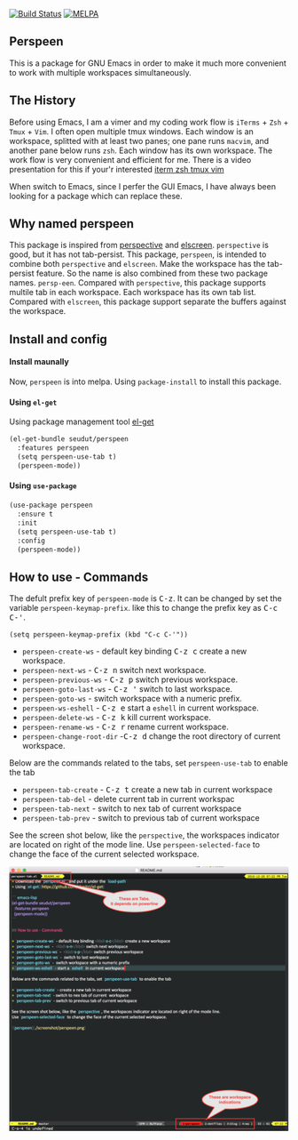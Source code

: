 [![Build Status](https://travis-ci.org/seudut/perspeen.svg?branch=master)](https://travis-ci.org/seudut/perspeen)
[![MELPA](http://melpa.org/packages/perspeen-badge.svg)](http://melpa.org/#/perspeen)

## Perspeen
This is a package for GNU Emacs in order to make it much more  convenient to work with multiple workspaces simultaneously.

## The History
Before using Emacs, I am a vimer and my coding work flow is `iTerms` + `Zsh` + `Tmux` + `Vim`.  I often open multiple tmux windows. Each window
is an workspace,  splitted with at least two panes; one pane runs `macvim`, and another pane below runs `zsh`. Each window has its own workspace.
The work flow is very convenient and efficient for me. There is a video presentation for this if your'r interested [iterm zsh tmux vim](https://www.youtube.com/watch?v=cCgJaOwCNaI)

When switch to Emacs, since I perfer the GUI Emacs, I have always been looking for a package which can replace these.

## Why named perspeen
This package is inspired from [perspective](https://github.com/nex3/perspective-el) and [elscreen](https://github.com/knu/elscreen). `perspective` is 
good, but it has not tab-persist.  This package, `perspeen`, is intended to combine both `perspective` and `elscreen`. Make the workspace has the tab-persist feature.
So the name is also combined from these two package names. `persp-een`.
Compared with `perspective`, this package supports multile tab in each workspace. Each workspace has its own tab list. Compared with `elscreen`, this package support separate the buffers against the workspace.

## Install and config

#### Install maunally
Now, `perspeen` is into melpa. Using `package-install` to install this package.

#### Using `el-get`
Using package management tool [el-get](https://github.com/dimitri/el-get)

``` emacs-lisp
(el-get-bundle seudut/perspeen
  :features perspeen
  (setq perspeen-use-tab t)
  (perspeen-mode))
```

#### Using `use-package`
```emacs-lisp
(use-package perspeen
  :ensure t
  :init
  (setq perspeen-use-tab t)
  :config
  (perspeen-mode))
```

## How to use - Commands
The defult prefix key of `perspeen-mode` is <kbd>C-z</kbd>. It can be changed by set the variable `perspeen-keymap-prefix`. like this to change the prefix key as <kbd>C-c C-'</kbd>.

``` emacs-lisp
(setq perspeen-keymap-prefix (kbd "C-c C-'"))
```

+ `perspeen-create-ws` - default key binding <kbd>C-z c</kbd> create a new workspace.
+ `perspeen-next-ws` -  <kbd>C-z n</kbd> switch next workspace.
+ `perspeen-previous-ws` -  <kbd>C-z p</kbd> switch previous workspace.
+ `perspeen-goto-last-ws` - <kbd>C-z '</kbd> switch to last workspace.
+ `perspeen-goto-ws` -  switch workspace with a numeric prefix.
+ `perspeen-ws-eshell` - <kbd>C-z e</kbd>  start a `eshell` in current workspace.
+ `perspeen-delete-ws` - <kbd>C-z k</kbd> kill current workspace.
+ `perspeen-rename-ws` - <kbd>C-z r</kbd> rename current workspace.
+ `perspeen-change-root-dir` -<kbd>C-z d</kbd> change the root directory of current workspace.

Below are the commands related to the tabs, set `perspeen-use-tab` to enable the tab

+ `perspeen-tab-create` - <kbd>C-z t</kbd> create a new tab in current workspace
+ `perspeen-tab-del` - delete current tab in current workspac
+ `perspeen-tab-next` - switch to nex tab of current  workspace
+ `perspeen-tab-prev` - switch to previous tab of current workspace

See the screen shot below, like the `perspective`, the workspaces indicator are located on right of the mode line.
Use `perspeen-selected-face` to change the face of the current selected workspace.

![perspeen](./screenshot/perspeen.png)

